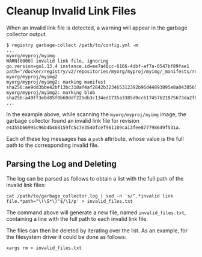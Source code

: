 # Cleanup Invalid Link Files

When an invalid link file is detected, a warning will appear in the garbage
collector output.

```
$ registry garbage-collect /path/to/config.yml -m
...
myorg/myproj/myimg
WARN[0000] invalid link file, ignoring                   go.version=go1.13.4 instance.id=ee7a40cc-6166-4dbf-af7a-0547bf89fae1 path="/docker/registry/v2/repositories/myorg/myproj/myimg/_manifests/revisions/sha256/e4355b66995c96b4b468159fc5c7e3540fcef961189ca13fee877798649f531a/link"
myorg/myproj/myimg2
myorg/myproj/myimg2: marking manifest sha256:ae9dd3bbe42bf13bc318af4af2842b323465312392b96d44893895e8a0438565 
myorg/myproj/myimg2: marking blob sha256:a49ff3e0d85f0b60ddf225db3c134ed1735a3385d9cc617457b21875673da2f0
...
```

In the example above, while scanning the `myorg/myproj/myimg` image, the 
garbage collector found an invalid link file for revision 
`e4355b66995c96b4b468159fc5c7e3540fcef961189ca13fee877798649f531a`. 

Each of these log messages has a `path` attribute, whose value is the full
path to the corresponding invalid file. 

## Parsing the Log and Deleting

The log can be parsed as follows to obtain a list with the full path of the
invalid link files:

```
cat /path/to/garbage_collector.log | sed -n 's/^.*invalid link file.*path="\(\S*\)"$/\1/p' > invalid_files.txt
```

The command above will generate a new file, named `invalid_files.txt`,
containing a line with the full path to each invalid link file.

The files can then be deleted by iterating over the list. As an example, for
the filesystem driver it could be done as follows:

```
xargs rm < invalid_files.txt
```